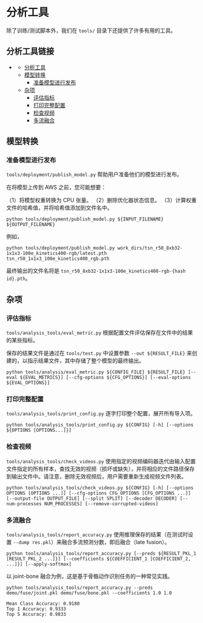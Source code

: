 # 分析工具

除了训练/测试脚本外，我们在 `tools/` 目录下还提供了许多有用的工具。

## 分析工具链接

<!-- TOC -->

- [](#分析工具)
  - [分析工具](#分析工具)
  - [模型转换](#模型转换)
    - [准备模型进行发布](#准备模型进行发布)
  - [杂项](#杂项)
    - [评估指标](#评估指标)
    - [打印完整配置](#打印完整配置)
    - [检查视频](#检查视频)
    - [多流融合](#多流融合)

<!-- TOC -->

## 模型转换

### 准备模型进行发布

`tools/deployment/publish_model.py` 帮助用户准备他们的模型进行发布。

在将模型上传到 AWS 之前，您可能想要：

（1）将模型权重转换为 CPU 张量。
（2）删除优化器状态信息。
（3）计算权重文件的哈希值，并将哈希值添加到文件名中。

```shell
python tools/deployment/publish_model.py ${INPUT_FILENAME} ${OUTPUT_FILENAME}
```

例如，

```shell
python tools/deployment/publish_model.py work_dirs/tsn_r50_8xb32-1x1x3-100e_kinetics400-rgb/latest.pth tsn_r50_1x1x3_100e_kinetics400_rgb.pth
```

最终输出的文件名将是 `tsn_r50_8xb32-1x1x3-100e_kinetics400-rgb-{hash id}.pth`。

## 杂项

### 评估指标

`tools/analysis_tools/eval_metric.py` 根据配置文件评估保存在文件中的结果的某些指标。

保存的结果文件是通过在 `tools/test.py` 中设置参数 `--out ${RESULT_FILE}` 来创建的，以指示结果文件，其中存储了整个模型的最终输出。

```shell
python tools/analysis/eval_metric.py ${CONFIG_FILE} ${RESULT_FILE} [--eval ${EVAL_METRICS}] [--cfg-options ${CFG_OPTIONS}] [--eval-options ${EVAL_OPTIONS}]
```

### 打印完整配置

`tools/analysis_tools/print_config.py` 逐字打印整个配置，展开所有导入项。

```shell
python tools/analysis_tools/print_config.py ${CONFIG} [-h] [--options ${OPTIONS [OPTIONS...]}]
```

### 检查视频

`tools/analysis_tools/check_videos.py` 使用指定的视频编码器迭代由输入配置文件指定的所有样本，查找无效的视频（损坏或缺失），并将相应的文件路径保存到输出文件中。请注意，删除无效视频后，用户需要重新生成视频文件列表。

```shell
python tools/analysis_tools/check_videos.py ${CONFIG} [-h] [--options OPTIONS [OPTIONS ...]] [--cfg-options CFG_OPTIONS [CFG_OPTIONS ...]] [--output-file OUTPUT_FILE] [--split SPLIT] [--decoder DECODER] [--num-processes NUM_PROCESSES] [--remove-corrupted-videos]
```

### 多流融合

`tools/analysis_tools/report_accuracy.py` 使用推理保存的结果（在测试时设置 `--dump res.pkl`）来融合多流预测分数，即后融合（late fusion）。

```shell
python tools/analysis_tools/report_accuracy.py [--preds ${RESULT_PKL_1 [RESULT_PKL_2 ...]}] [--coefficients ${COEFFICIENT_1 [COEFFICIENT_2, ...]}] [--apply-softmax]
```

以 joint-bone 融合为例，这是基于骨骼动作识别任务的一种常见实践。

```shell
python tools/analysis_tools/report_accuracy.py --preds demo/fuse/joint.pkl demo/fuse/bone.pkl --coefficients 1.0 1.0
```

```
Mean Class Accuracy: 0.9180
Top 1 Accuracy: 0.9333
Top 5 Accuracy: 0.9833
```
